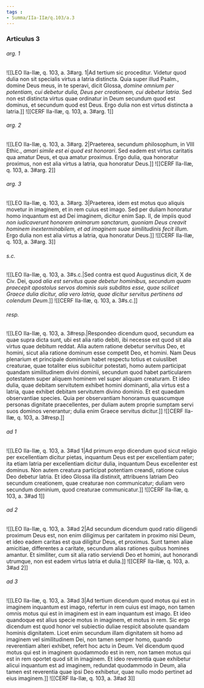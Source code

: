 ```yaml
---
tags : 
- Summa/IIa-IIæ/q.103/a.3
---
```


### Articulus 3

###### arg. 1
![[LEO IIa-IIæ, q. 103, a. 3#arg. 1|Ad tertium sic proceditur. Videtur quod dulia non sit specialis virtus a latria distincta. Quia super illud Psalm., domine Deus meus, in te speravi, dicit Glossa, *domine omnium per potentiam, cui debetur dulia, Deus per creationem, cui debetur latria*. Sed non est distincta virtus quae ordinatur in Deum secundum quod est dominus, et secundum quod est Deus. Ergo dulia non est virtus distincta a latria.]]
![[CERF IIa-IIæ, q. 103, a. 3#arg. 1]]

###### arg. 2
![[LEO IIa-IIæ, q. 103, a. 3#arg. 2|Praeterea, secundum philosophum, in VIII Ethic., *amari simile est ei quod est honorari*. Sed eadem est virtus caritatis qua amatur Deus, et qua amatur proximus. Ergo dulia, qua honoratur proximus, non est alia virtus a latria, qua honoratur Deus.]]
![[CERF IIa-IIæ, q. 103, a. 3#arg. 2]]

###### arg. 3
![[LEO IIa-IIæ, q. 103, a. 3#arg. 3|Praeterea, idem est motus quo aliquis movetur in imaginem, et in rem cuius est imago. Sed per duliam honoratur homo inquantum est ad Dei imaginem, dicitur enim Sap. II, de impiis quod *non iudicaverunt honorem animarum sanctarum, quoniam Deus creavit hominem inexterminabilem, et ad imaginem suae similitudinis fecit illum*. Ergo dulia non est alia virtus a latria, qua honoratur Deus.]]
![[CERF IIa-IIæ, q. 103, a. 3#arg. 3]]

###### s.c.
![[LEO IIa-IIæ, q. 103, a. 3#s.c.|Sed contra est quod Augustinus dicit, X de Civ. Dei, quod *alia est servitus quae debetur hominibus, secundum quam praecepit apostolus servos dominis suis subditos esse, quae scilicet Graece dulia dicitur, alia vero latria, quae dicitur servitus pertinens ad colendum Deum*.]]
![[CERF IIa-IIæ, q. 103, a. 3#s.c.]]

###### resp.
![[LEO IIa-IIæ, q. 103, a. 3#resp.|Respondeo dicendum quod, secundum ea quae supra dicta sunt, ubi est alia ratio debiti, ibi necesse est quod sit alia virtus quae debitum reddat. Alia autem ratione debetur servitus Deo, et homini, sicut alia ratione dominum esse competit Deo, et homini. Nam Deus plenarium et principale dominium habet respectu totius et cuiuslibet creaturae, quae totaliter eius subiicitur potestati, homo autem participat quandam similitudinem divini dominii, secundum quod habet particularem potestatem super aliquem hominem vel super aliquam creaturam. Et ideo dulia, quae debitam servitutem exhibet homini dominanti, alia virtus est a latria, quae exhibet debitam servitutem divino dominio. Et est quaedam observantiae species. Quia per observantiam honoramus quascumque personas dignitate praecellentes, per duliam autem proprie sumptam servi suos dominos venerantur; dulia enim Graece servitus dicitur.]]
![[CERF IIa-IIæ, q. 103, a. 3#resp.]]

###### ad 1
![[LEO IIa-IIæ, q. 103, a. 3#ad 1|Ad primum ergo dicendum quod sicut religio per excellentiam dicitur pietas, inquantum Deus est per excellentiam pater; ita etiam latria per excellentiam dicitur dulia, inquantum Deus excellenter est dominus. Non autem creatura participat potentiam creandi, ratione cuius Deo debetur latria. Et ideo Glossa illa distinxit, attribuens latriam Deo secundum creationem, quae creaturae non communicatur; duliam vero secundum dominium, quod creaturae communicatur.]]
![[CERF IIa-IIæ, q. 103, a. 3#ad 1]]

###### ad 2
![[LEO IIa-IIæ, q. 103, a. 3#ad 2|Ad secundum dicendum quod ratio diligendi proximum Deus est, non enim diligimus per caritatem in proximo nisi Deum, et ideo eadem caritas est qua diligitur Deus, et proximus. Sunt tamen aliae amicitiae, differentes a caritate, secundum alias rationes quibus homines amantur. Et similiter, cum sit alia ratio serviendi Deo et homini, aut honorandi utrumque, non est eadem virtus latria et dulia.]]
![[CERF IIa-IIæ, q. 103, a. 3#ad 2]]

###### ad 3
![[LEO IIa-IIæ, q. 103, a. 3#ad 3|Ad tertium dicendum quod motus qui est in imaginem inquantum est imago, refertur in rem cuius est imago, non tamen omnis motus qui est in imaginem est in eam inquantum est imago. Et ideo quandoque est alius specie motus in imaginem, et motus in rem. Sic ergo dicendum est quod honor vel subiectio duliae respicit absolute quandam hominis dignitatem. Licet enim secundum illam dignitatem sit homo ad imaginem vel similitudinem Dei, non tamen semper homo, quando reverentiam alteri exhibet, refert hoc actu in Deum. Vel dicendum quod motus qui est in imaginem quodammodo est in rem, non tamen motus qui est in rem oportet quod sit in imaginem. Et ideo reverentia quae exhibetur alicui inquantum est ad imaginem, redundat quodammodo in Deum, alia tamen est reverentia quae ipsi Deo exhibetur, quae nullo modo pertinet ad eius imaginem.]]
![[CERF IIa-IIæ, q. 103, a. 3#ad 3]]

